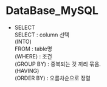 # DataBase_MySQL
+ SELECT  
  SELECT : column 선택  
  (INTO)  
  FROM : table명  
  (WHERE) : 조건  
  (GROUP BY) : 중복되는 것 끼리 묶음.  
  (HAVING)  
  (ORDER BY) : 오름차순으로 정렬  
